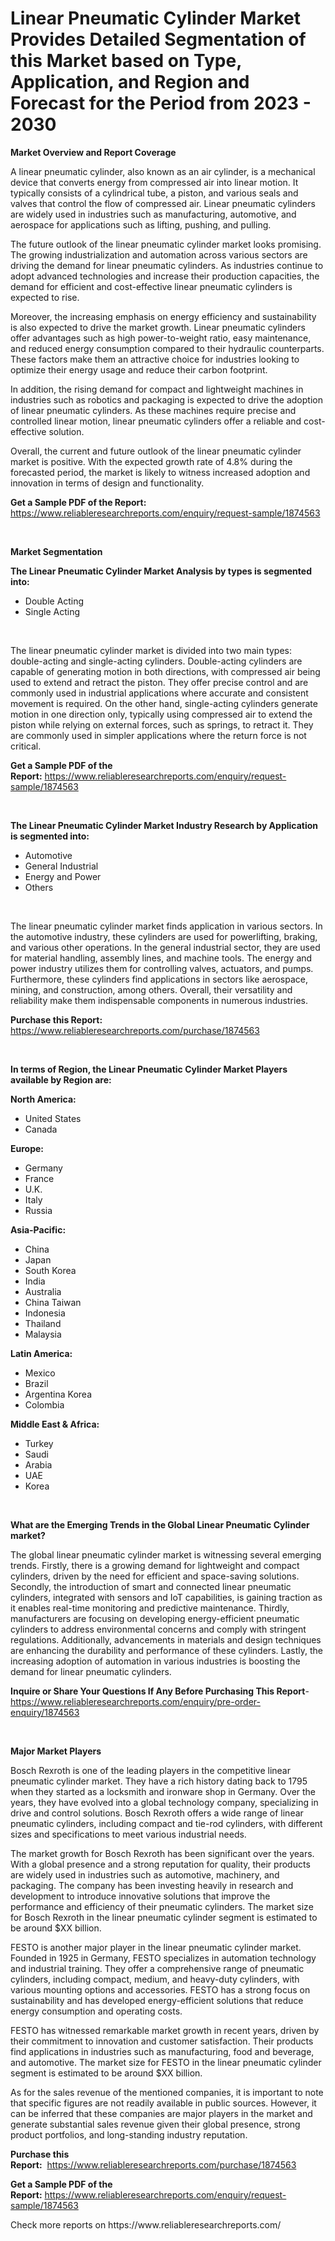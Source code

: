 <p><h1>Linear Pneumatic Cylinder Market Provides Detailed Segmentation of this Market based on Type, Application, and Region and Forecast for the Period from 2023 - 2030</h1></p><p><strong>Market Overview and Report Coverage</strong></p>
<p><p>A linear pneumatic cylinder, also known as an air cylinder, is a mechanical device that converts energy from compressed air into linear motion. It typically consists of a cylindrical tube, a piston, and various seals and valves that control the flow of compressed air. Linear pneumatic cylinders are widely used in industries such as manufacturing, automotive, and aerospace for applications such as lifting, pushing, and pulling.</p><p>The future outlook of the linear pneumatic cylinder market looks promising. The growing industrialization and automation across various sectors are driving the demand for linear pneumatic cylinders. As industries continue to adopt advanced technologies and increase their production capacities, the demand for efficient and cost-effective linear pneumatic cylinders is expected to rise.</p><p>Moreover, the increasing emphasis on energy efficiency and sustainability is also expected to drive the market growth. Linear pneumatic cylinders offer advantages such as high power-to-weight ratio, easy maintenance, and reduced energy consumption compared to their hydraulic counterparts. These factors make them an attractive choice for industries looking to optimize their energy usage and reduce their carbon footprint.</p><p>In addition, the rising demand for compact and lightweight machines in industries such as robotics and packaging is expected to drive the adoption of linear pneumatic cylinders. As these machines require precise and controlled linear motion, linear pneumatic cylinders offer a reliable and cost-effective solution.</p><p>Overall, the current and future outlook of the linear pneumatic cylinder market is positive. With the expected growth rate of 4.8% during the forecasted period, the market is likely to witness increased adoption and innovation in terms of design and functionality.</p></p>
<p><strong>Get a Sample PDF of the Report:</strong> <a href="https://www.reliableresearchreports.com/enquiry/request-sample/1874563">https://www.reliableresearchreports.com/enquiry/request-sample/1874563</a></p>
<p>&nbsp;</p>
<p><strong>Market Segmentation</strong></p>
<p><strong>The Linear Pneumatic Cylinder Market Analysis by types is segmented into:</strong></p>
<p><ul><li>Double Acting</li><li>Single Acting</li></ul></p>
<p>&nbsp;</p>
<p><p>The linear pneumatic cylinder market is divided into two main types: double-acting and single-acting cylinders. Double-acting cylinders are capable of generating motion in both directions, with compressed air being used to extend and retract the piston. They offer precise control and are commonly used in industrial applications where accurate and consistent movement is required. On the other hand, single-acting cylinders generate motion in one direction only, typically using compressed air to extend the piston while relying on external forces, such as springs, to retract it. They are commonly used in simpler applications where the return force is not critical.</p></p>
<p><strong>Get a Sample PDF of the Report:</strong>&nbsp;<a href="https://www.reliableresearchreports.com/enquiry/request-sample/1874563">https://www.reliableresearchreports.com/enquiry/request-sample/1874563</a></p>
<p>&nbsp;</p>
<p><strong>The Linear Pneumatic Cylinder Market Industry Research by Application is segmented into:</strong></p>
<p><ul><li>Automotive</li><li>General Industrial</li><li>Energy and Power</li><li>Others</li></ul></p>
<p>&nbsp;</p>
<p><p>The linear pneumatic cylinder market finds application in various sectors. In the automotive industry, these cylinders are used for powerlifting, braking, and various other operations. In the general industrial sector, they are used for material handling, assembly lines, and machine tools. The energy and power industry utilizes them for controlling valves, actuators, and pumps. Furthermore, these cylinders find applications in sectors like aerospace, mining, and construction, among others. Overall, their versatility and reliability make them indispensable components in numerous industries.</p></p>
<p><strong>Purchase this Report:</strong>&nbsp; <a href="https://www.reliableresearchreports.com/purchase/1874563">https://www.reliableresearchreports.com/purchase/1874563</a></p>
<p>&nbsp;</p>
<p><strong>In terms of Region, the Linear Pneumatic Cylinder Market Players available by Region are:</strong></p>
<p>
    <p> <strong> North America: </strong>
        <ul>
            <li>United States</li>
            <li>Canada</li>
        </ul>
        </p> 
    <p> <strong> Europe: </strong>
        <ul>
            <li>Germany</li>
            <li>France</li>
            <li>U.K.</li>
            <li>Italy</li>
            <li>Russia</li>
        </ul>
        </p> 
    <p> <strong> Asia-Pacific: </strong>
        <ul>
            <li>China</li>
            <li>Japan</li>
            <li>South Korea</li>
            <li>India</li>
            <li>Australia</li>
            <li>China Taiwan</li>
            <li>Indonesia</li>
            <li>Thailand</li>
            <li>Malaysia</li>
        </ul>
        </p> 
    <p> <strong> Latin America: </strong>
        <ul>
            <li>Mexico</li>
            <li>Brazil</li>
            <li>Argentina Korea</li>
            <li>Colombia</li>
        </ul>
        </p> 
    <p> <strong> Middle East & Africa: </strong>
        <ul>
            <li>Turkey</li>
            <li>Saudi</li>
            <li>Arabia</li>
            <li>UAE</li>
            <li>Korea</li>
        </ul>
    </p>
    </p>
<p>&nbsp;</p>
<p><strong>What are the Emerging Trends in the Global Linear Pneumatic Cylinder market?</strong></p>
<p><p>The global linear pneumatic cylinder market is witnessing several emerging trends. Firstly, there is a growing demand for lightweight and compact cylinders, driven by the need for efficient and space-saving solutions. Secondly, the introduction of smart and connected linear pneumatic cylinders, integrated with sensors and IoT capabilities, is gaining traction as it enables real-time monitoring and predictive maintenance. Thirdly, manufacturers are focusing on developing energy-efficient pneumatic cylinders to address environmental concerns and comply with stringent regulations. Additionally, advancements in materials and design techniques are enhancing the durability and performance of these cylinders. Lastly, the increasing adoption of automation in various industries is boosting the demand for linear pneumatic cylinders.</p></p>
<p><strong>Inquire or Share Your Questions If Any Before Purchasing This Report</strong>- <a href="https://www.reliableresearchreports.com/enquiry/pre-order-enquiry/1874563">https://www.reliableresearchreports.com/enquiry/pre-order-enquiry/1874563</a></p>
<p>&nbsp;</p>
<p><strong>Major Market Players</strong></p>
<p><p>Bosch Rexroth is one of the leading players in the competitive linear pneumatic cylinder market. They have a rich history dating back to 1795 when they started as a locksmith and ironware shop in Germany. Over the years, they have evolved into a global technology company, specializing in drive and control solutions. Bosch Rexroth offers a wide range of linear pneumatic cylinders, including compact and tie-rod cylinders, with different sizes and specifications to meet various industrial needs.</p><p>The market growth for Bosch Rexroth has been significant over the years. With a global presence and a strong reputation for quality, their products are widely used in industries such as automotive, machinery, and packaging. The company has been investing heavily in research and development to introduce innovative solutions that improve the performance and efficiency of their pneumatic cylinders. The market size for Bosch Rexroth in the linear pneumatic cylinder segment is estimated to be around $XX billion.</p><p>FESTO is another major player in the linear pneumatic cylinder market. Founded in 1925 in Germany, FESTO specializes in automation technology and industrial training. They offer a comprehensive range of pneumatic cylinders, including compact, medium, and heavy-duty cylinders, with various mounting options and accessories. FESTO has a strong focus on sustainability and has developed energy-efficient solutions that reduce energy consumption and operating costs.</p><p>FESTO has witnessed remarkable market growth in recent years, driven by their commitment to innovation and customer satisfaction. Their products find applications in industries such as manufacturing, food and beverage, and automotive. The market size for FESTO in the linear pneumatic cylinder segment is estimated to be around $XX billion.</p><p>As for the sales revenue of the mentioned companies, it is important to note that specific figures are not readily available in public sources. However, it can be inferred that these companies are major players in the market and generate substantial sales revenue given their global presence, strong product portfolios, and long-standing industry reputation.</p></p>
<p><strong>Purchase this Report:</strong>&nbsp;&nbsp;<a href="https://www.reliableresearchreports.com/purchase/1874563">https://www.reliableresearchreports.com/purchase/1874563</a></p>
<p></p>
<p><strong>Get a Sample PDF of the Report:</strong>&nbsp;<a href="https://www.reliableresearchreports.com/enquiry/request-sample/1874563">https://www.reliableresearchreports.com/enquiry/request-sample/1874563</a></p>
<p>Check more reports on https://www.reliableresearchreports.com/</p>